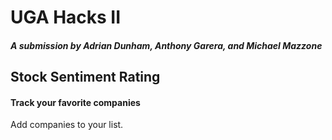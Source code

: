 # UGA Hacks II  
##### A submission by Adrian Dunham, Anthony Garera, and Michael Mazzone  
  
## Stock Sentiment Rating  
#### Track your favorite companies  
Add companies to your list.
